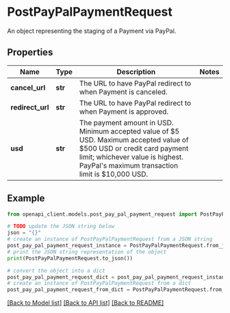 # PostPayPalPaymentRequest

An object representing the staging of a Payment via PayPal.

## Properties

Name | Type | Description | Notes
------------ | ------------- | ------------- | -------------
**cancel_url** | **str** | The URL to have PayPal redirect to when Payment is canceled. | 
**redirect_url** | **str** | The URL to have PayPal redirect to when Payment is approved. | 
**usd** | **str** | The payment amount in USD. Minimum accepted value of $5 USD. Maximum accepted value of $500 USD or credit card payment limit; whichever value is highest. PayPal&#39;s maximum transaction limit is $10,000 USD. | 

## Example

```python
from openapi_client.models.post_pay_pal_payment_request import PostPayPalPaymentRequest

# TODO update the JSON string below
json = "{}"
# create an instance of PostPayPalPaymentRequest from a JSON string
post_pay_pal_payment_request_instance = PostPayPalPaymentRequest.from_json(json)
# print the JSON string representation of the object
print(PostPayPalPaymentRequest.to_json())

# convert the object into a dict
post_pay_pal_payment_request_dict = post_pay_pal_payment_request_instance.to_dict()
# create an instance of PostPayPalPaymentRequest from a dict
post_pay_pal_payment_request_from_dict = PostPayPalPaymentRequest.from_dict(post_pay_pal_payment_request_dict)
```
[[Back to Model list]](../README.md#documentation-for-models) [[Back to API list]](../README.md#documentation-for-api-endpoints) [[Back to README]](../README.md)



